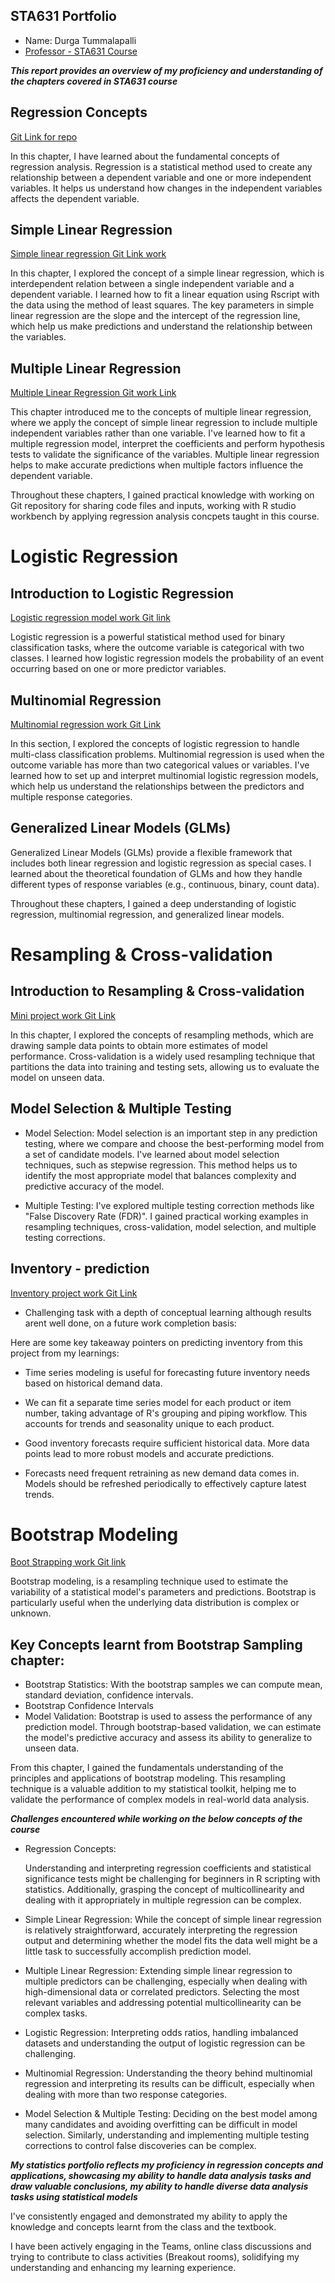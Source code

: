 ## STA631 Portfolio
- Name: Durga Tummalapalli
- [Professor - STA631 Course](https://github.com/dykesb)

***This report provides an overview of my proficiency and understanding of the chapters covered in STA631 course***

## Regression Concepts

[Git Link for repo](https://github.com/tdurgasaranya/activity01-course-tools)


In this chapter, I have learned about the fundamental concepts of regression analysis.
Regression is a statistical method used to create any relationship between a dependent variable and one or more independent variables. It helps us understand how changes in the independent variables affects the dependent variable.

## Simple Linear Regression

[Simple linear regression Git Link work](https://github.com/tdurgasaranya/activity02-slr)


In this chapter, I explored the concept of a simple linear regression, which is interdependent relation between a single independent variable and a dependent variable.
I learned how to fit a linear equation using Rscript with the data using the method of least squares. The key parameters in simple linear regression are the slope and the intercept of the regression line, which help us make predictions and understand the relationship between the variables.


## Multiple Linear Regression

[Multiple Linear Regression Git work Link](https://github.com/tdurgasaranya/activity03-mlr)

This chapter introduced me to the concepts of multiple linear regression, where we apply the concept of simple linear regression to include multiple independent variables rather than one variable.
I've learned how to fit a multiple regression model, interpret the coefficients and perform hypothesis tests to validate the significance of the variables.
Multiple linear regression helps to make accurate predictions when multiple factors influence the dependent variable.

Throughout these chapters, I gained practical knowledge with working on Git repository for sharing code files and inputs, working with R studio workbench by applying regression analysis concpets taught in this course.


# Logistic Regression

## Introduction to Logistic Regression

[Logistic regression model work Git link](https://github.com/tdurgasaranya/activity06-logistic-regression/tree/main/day01-logistic)


Logistic regression is a powerful statistical method used for binary classification tasks, where the outcome variable is categorical with two classes. I learned how logistic regression models the probability of an event occurring based on one or more predictor variables.


## Multinomial Regression

[Multinomial regression work Git Link](https://github.com/tdurgasaranya/activity06-logistic-regression/blob/main/day02-multinomial/Durga_activity06-multinomial.Rmd)

In this section, I explored the concepts of logistic regression to handle multi-class classification problems. Multinomial regression is used when the outcome variable has more than two categorical values or variables.
I've learned how to set up and interpret multinomial logistic regression models, which help us understand the relationships between the predictors and multiple response categories.


## Generalized Linear Models (GLMs)

Generalized Linear Models (GLMs) provide a flexible framework that includes both linear regression and logistic regression as special cases. I learned about the theoretical foundation of GLMs and how they handle different types of response variables (e.g., continuous, binary, count data).

Throughout these chapters, I gained a deep understanding of logistic regression, multinomial regression, and generalized linear models.


# Resampling & Cross-validation

## Introduction to Resampling & Cross-validation

[Mini project work Git Link](https://github.com/tdurgasaranya/activity08-mini-competition)

In this chapter, I explored the concepts of resampling methods, which are drawing sample data points to obtain more estimates of model performance. Cross-validation is a widely used resampling technique that partitions the data into training and testing sets, allowing us to evaluate the model on unseen data.

## Model Selection & Multiple Testing

- Model Selection:
Model selection is an important step in any prediction testing, where we compare and choose the best-performing model from a set of candidate models. I've learned about model selection techniques, such as stepwise regression.
This method helps us to identify the most appropriate model that balances complexity and predictive accuracy of the model.

- Multiple Testing:
I've explored multiple testing correction methods like "False Discovery Rate (FDR)".
I gained practical working examples in resampling techniques, cross-validation, model selection, and multiple testing corrections.


## Inventory - prediction

[Inventory project work Git Link](https://github.com/tdurgasaranya/activity08-mini-competition/blob/main/competition-files/mini-competition.Rmd)

- Challenging task with a depth of conceptual learning although results arent well done, on a future work completion basis:

Here are some key takeaway pointers on predicting inventory from this project from my learnings:
  
- Time series modeling is useful for forecasting future inventory needs based on historical demand data.

- We can fit a separate time series model for each product or item number, taking advantage of R's grouping and piping workflow. This accounts for trends and seasonality unique to each product.

- Good inventory forecasts require sufficient historical data. More data points lead to more robust models and accurate predictions.

- Forecasts need frequent retraining as new demand data comes in. Models should be refreshed periodically to effectively capture latest trends.


# Bootstrap Modeling

[Boot Strapping work Git link](https://github.com/tdurgasaranya/activity09-bootstrapping)

Bootstrap modeling, is a resampling technique used to estimate the variability of a statistical model's parameters and predictions. Bootstrap is particularly useful when the underlying data distribution is complex or unknown.

## Key Concepts learnt from Bootstrap Sampling chapter:

- Bootstrap Statistics:
  With the bootstrap samples we can compute mean, standard deviation, confidence intervals.
- Bootstrap Confidence Intervals
- Model Validation:
   Bootstrap is used to assess the performance of any prediction model. Through bootstrap-based validation, we can
   estimate the model's predictive accuracy and assess its ability to generalize to unseen data.

From this chapter, I gained the fundamentals understanding of the principles and applications of bootstrap modeling. This resampling technique is a valuable addition to my statistical toolkit, helping me to validate the performance of complex models in real-world data analysis.


***Challenges encountered while working on the below concepts of the course***

- Regression Concepts:

   Understanding and interpreting regression coefficients and statistical significance tests might be challenging for beginners in R
   scripting with statistics.
   Additionally, grasping the concept of multicollinearity and dealing with it appropriately in multiple regression can be complex.
  
- Simple Linear Regression:
   While the concept of simple linear regression is relatively straightforward, accurately interpreting the regression output and
   determining whether the model fits the data well might be a little task to successfully accomplish prediction model.

- Multiple Linear Regression:
   Extending simple linear regression to multiple predictors can be challenging, especially when dealing with high-dimensional data or
   correlated predictors. Selecting the most relevant variables and addressing potential multicollinearity can be complex tasks.

- Logistic Regression:
   Interpreting odds ratios, handling imbalanced datasets and understanding the output of logistic regression can be challenging.

- Multinomial Regression:
   Understanding the theory behind multinomial regression and interpreting its results can be difficult, especially when dealing with more
   than two response categories.
  

- Model Selection & Multiple Testing:
   Deciding on the best model among many candidates and avoiding overfitting can be difficult in model selection.
   Similarly, understanding and implementing multiple testing corrections to control false discoveries can be complex.


***My statistics portfolio reflects my proficiency in regression concepts and applications, showcasing my ability to handle data analysis
tasks and draw valuable conclusions, my ability to handle diverse data analysis tasks using statistical models***

I've consistently engaged and demonstrated my ability to apply the knowledge and concepts learnt from the class and the textbook.


I have been actively engaging in the Teams, online class discussions and trying to contribute to class activities (Breakout rooms),
  solidifying my understanding and enhancing my learning experience.

